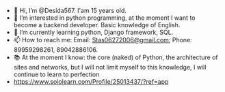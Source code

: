 - 👋 Hi, I’m @Desida567. I'am 15 years old.
- 👀 I’m interested in python programming, at the moment I want to become a backend developer. Basic knowledge of English.
- 🌱 I’m currently learning  python, Django framework, SQL.
- 📫 How to reach me: Email: Stas06272006@gmail.com; Phone: 89959298261, 89042886106.
- 📚 At the moment I know: the core (naked) of Python, the architecture of sites and networks, but I will not limit myself to this knowledge, I will continue to learn to perfection
- https://www.sololearn.com/Profile/25013437/?ref=app
<!---
Desida567/Desida567 is a ✨ special ✨ repository because its `README.md` (this file) appears on your GitHub profile.
You can click the Preview link to take a look at your changes.
--->

